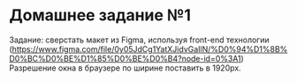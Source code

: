 # Домашнее задание №1 
 Задание: сверстать макет из Figma, используя front-end технологии (https://www.figma.com/file/0y05JdCg1YatXJidvGaIlN/%D0%94%D1%8B%D0%BC%D0%BE%D1%85%D0%BE%D0%B4?node-id=0%3A1)
Разрешение окна в браузере по ширине поставить в 1920px. 
